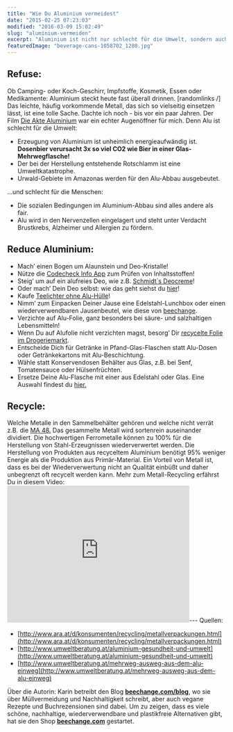 ```yaml
---
title: "Wie Du Aluminium vermeidest"
date: "2015-02-25 07:23:03"
modified: "2016-03-09 15:02:49"
slug: "aluminium-vermeiden"
excerpt: "Aluminium ist nicht nur schlecht für die Umwelt, sondern auch für die Gesundheit. Wie du es vermeidest, erfährst Du hier!"
featuredImage: "beverage-cans-1058702_1280.jpg"
---
```


## Refuse:

Ob Camping- oder Koch-Geschirr, Impfstoffe, Kosmetik, Essen oder Medikamente: Aluminium steckt heute fast überall drinnen. \[randomlinks /\] Das leichte, häufig vorkommende Metall, das sich so vielseitig einsetzen lässt, ist eine tolle Sache. Dachte ich noch - bis vor ein paar Jahren. Der Film [Die Akte Aluminium](http://dieaktealuminium.com/%20) war ein echter Augenöffner für mich. Denn Alu ist schlecht für die Umwelt:

*   Erzeugung von Aluminium ist unheimlich energieaufwändig ist. **Dosenbier verursacht 3x so viel CO2 wie Bier in einer Glas-Mehrwegflasche!**
*   Der bei der Herstellung entstehende Rotschlamm ist eine Umweltkatastrophe.
*   Urwald-Gebiete im Amazonas werden für den Alu-Abbau ausgebeutet.

...und schlecht für die Menschen:

*   Die sozialen Bedingungen im Aluminium-Abbau sind alles andere als fair.
*   Alu wird in den Nervenzellen eingelagert und steht unter Verdacht Brustkrebs, Alzheimer und Allergien zu fördern.

## Reduce Aluminium:

*   Mach’ einen Bogen um Alaunstein und Deo-Kristalle!
*   Nütze die [Codecheck Info App](http://www.codecheck.info/) zum Prüfen von Inhaltsstoffen!
*   Steig’ um auf ein alufreies Deo, wie z.B. [Schmidt´s Deocreme](http://www.najoba.de/schmidt-s-deodorant/)!
*   Oder mach’ Dein Deo selbst: wie das geht siehst du [hier](http://leben-ohne-plastik.blogspot.co.at/2014/04/wie-man-deocreme-selber-macht.html)!
*   Kaufe [Teelichter ohne Alu-Hülle](http://bio-kerzen.jimdo.com/shop/)!
*   Nimm’ zum Einpacken Deiner Jause eine Edelstahl-Lunchbox oder einen wiederverwendbaren Jausenbeutel, wie diese von [beechange](http://www.beechange.com/15-lunchboxen-und-wraps).
*   Verzichte auf Alu-Folie, ganz besonders bei säure- und salzhaltigen Lebensmitteln!
*   Wenn Du auf Alufolie nicht verzichten magst, besorg’ Dir [recycelte Folie im Drogeriemarkt](http://deutsch.ifyoucare.com/).
*   Entscheide Dich für Getränke in Pfand-Glas-Flaschen statt Alu-Dosen oder Getränkekartons mit Alu-Beschichtung.
*   Wähle statt Konservendosen Behälter aus Glas, z.B. bei Senf, Tomatensauce oder Hülsenfrüchten.
*   Ersetze Deine Alu-Flasche mit einer aus Edelstahl oder Glas. Eine Auswahl findest du [hier.](http://www.beechange.com/13-trinkflaschen-und-strohhalme)

## Recycle:

Welche Metalle in den Sammelbehälter gehören und welche nicht verrät z.B. die [MA 48.](https://www.wien.gv.at/umwelt/ma48/beratung/muelltrennung/metall.html) Das gesammelte Metall wird sortenrein auseinander dividiert. Die hochwertigen Ferrometalle können zu 100% für die Herstellung von Stahl-Erzeugnissen wiederverwertet werden. Die Herstellung von Produkten aus recyceltem Aluminium benötigt 95% weniger Energie als die Produktion aus Primär-Material. Ein Vorteil von Metall ist, dass es bei der Wiederverwertung nicht an Qualität einbüßt und daher unbegrenzt oft recycelt werden kann. Mehr zum Metall-Recycling erfährst Du in diesem Video: <iframe src="https://www.youtube.com/embed/7dAvxO1B0fk" width="420" height="315" frameborder="0" allowfullscreen="allowfullscreen"></iframe>\--- Quellen:

*   [http://www.ara.at/d/konsumenten/recycling/metallverpackungen.html](http://www.ara.at/d/konsumenten/recycling/metallverpackungen.html)
*   [http://www.umweltberatung.at/aluminium-gesundheit-und-umwelt](http://www.umweltberatung.at/aluminium-gesundheit-und-umwelt)
*   [http://www.umweltberatung.at/mehrweg-ausweg-aus-dem-alu-einweg](http://www.umweltberatung.at/mehrweg-ausweg-aus-dem-alu-einweg)

Über die Autorin: Karin betreibt den Blog [**beechange.com/blog**](http://www.beechange.com/blog/), wo sie über Müllvermeidung und Nachhaltigkeit schreibt, aber auch vegane Rezepte und Buchrezensionen sind dabei. Um zu zeigen, dass es viele schöne, nachhaltige, wiederverwendbare und plastikfreie Alternativen gibt, hat sie den Shop **[beechange.com](http://www.beechange.com/)** gestartet.
